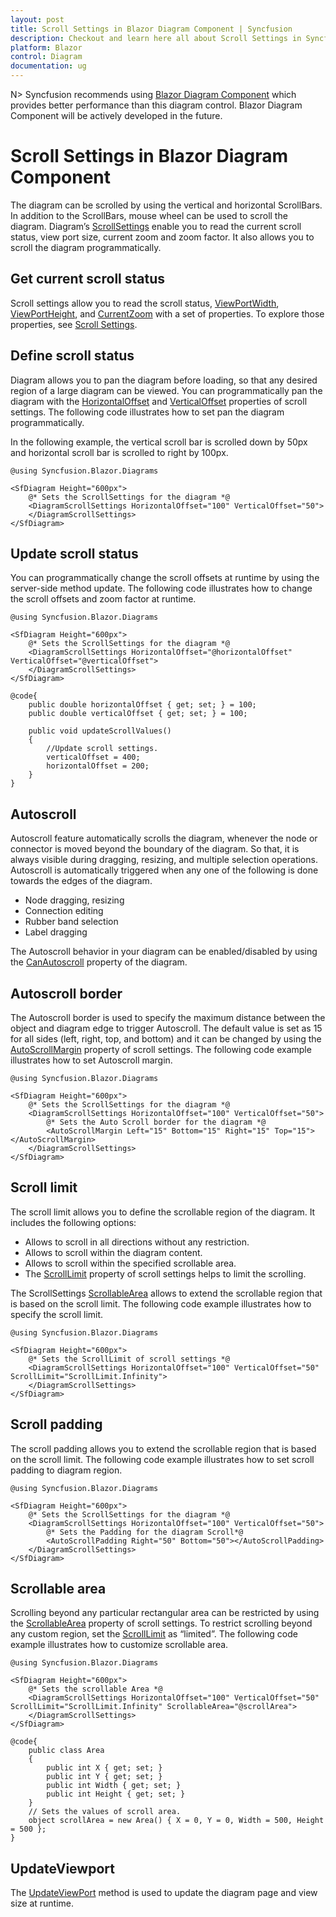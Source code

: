 ```yaml
---
layout: post
title: Scroll Settings in Blazor Diagram Component | Syncfusion
description: Checkout and learn here all about Scroll Settings in Syncfusion Blazor Diagram component and much more.
platform: Blazor
control: Diagram
documentation: ug
---
```


N> Syncfusion recommends using [Blazor Diagram Component](https://blazor.syncfusion.com/documentation/diagram/getting-started) which provides better performance than this diagram control. Blazor Diagram Component will be actively developed in the future.

# Scroll Settings in Blazor Diagram Component

The diagram can be scrolled by using the vertical and horizontal ScrollBars. In addition to the ScrollBars, mouse wheel can be used to scroll the diagram. Diagram’s [ScrollSettings](https://help.syncfusion.com/cr/blazor/Syncfusion.Blazor.Diagrams.SfDiagram.html#Syncfusion_Blazor_Diagrams_SfDiagram_ScrollSettings) enable you to read the current scroll status, view port size, current zoom and zoom factor. It also allows you to scroll the diagram programmatically.

## Get current scroll status

Scroll settings allow you to read the scroll status, [ViewPortWidth](https://help.syncfusion.com/cr/blazor/Syncfusion.Blazor.Diagrams.DiagramScrollSettings.html#Syncfusion_Blazor_Diagrams_DiagramScrollSettings_ViewPortWidth), [ViewPortHeight](https://help.syncfusion.com/cr/blazor/Syncfusion.Blazor.Diagrams.DiagramScrollSettings.html#Syncfusion_Blazor_Diagrams_DiagramScrollSettings_ViewPortHeight), and [CurrentZoom](https://help.syncfusion.com/cr/blazor/Syncfusion.Blazor.Diagrams.DiagramScrollSettings.html#Syncfusion_Blazor_Diagrams_DiagramScrollSettings_CurrentZoom) with a set of properties. To explore those properties, see [Scroll Settings](https://help.syncfusion.com/cr/blazor/Syncfusion.Blazor.Diagrams.SfDiagram.html#Syncfusion_Blazor_Diagrams_SfDiagram_ScrollSettings).

## Define scroll status

Diagram allows you to pan the diagram before loading, so that any desired region of a large diagram can be viewed. You can programmatically pan the diagram with the [HorizontalOffset](https://help.syncfusion.com/cr/blazor/Syncfusion.Blazor.Diagrams.DiagramScrollSettings.html#Syncfusion_Blazor_Diagrams_DiagramScrollSettings_HorizontalOffset) and [VerticalOffset](https://help.syncfusion.com/cr/blazor/Syncfusion.Blazor.Diagrams.DiagramScrollSettings.html#Syncfusion_Blazor_Diagrams_DiagramScrollSettings_VerticalOffset) properties of scroll settings. The following code illustrates how to set pan the diagram programmatically.

In the following example, the vertical scroll bar is scrolled down by 50px and horizontal scroll bar is scrolled to right by 100px.

```cshtml
@using Syncfusion.Blazor.Diagrams

<SfDiagram Height="600px">
    @* Sets the ScrollSettings for the diagram *@
    <DiagramScrollSettings HorizontalOffset="100" VerticalOffset="50">
    </DiagramScrollSettings>
</SfDiagram>
```

## Update scroll status

You can programmatically change the scroll offsets at runtime by using the server-side method update. The following code illustrates how to change the scroll offsets and zoom factor at runtime.

```cshtml
@using Syncfusion.Blazor.Diagrams

<SfDiagram Height="600px">
    @* Sets the ScrollSettings for the diagram *@
    <DiagramScrollSettings HorizontalOffset="@horizontalOffset" VerticalOffset="@verticalOffset">
    </DiagramScrollSettings>
</SfDiagram>

@code{
    public double horizontalOffset { get; set; } = 100;
    public double verticalOffset { get; set; } = 100;

    public void updateScrollValues()
    {
        //Update scroll settings.
        verticalOffset = 400;
        horizontalOffset = 200;
    }
}

```

## Autoscroll

Autoscroll feature automatically scrolls the diagram, whenever the node or connector is moved beyond the boundary of the diagram. So that, it is always visible during dragging, resizing, and multiple selection operations. Autoscroll is automatically triggered when any one of the following is done towards the edges of the diagram.

* Node dragging, resizing
* Connection editing
* Rubber band selection
* Label dragging

The Autoscroll behavior in your diagram can be enabled/disabled by using the [CanAutoscroll](https://help.syncfusion.com/cr/blazor/Syncfusion.Blazor.Diagrams.DiagramScrollSettings.html#Syncfusion_Blazor_Diagrams_DiagramScrollSettings_CanAutoScroll) property of the diagram.

## Autoscroll border

The Autoscroll border is used to specify the maximum distance between the object and diagram edge to trigger Autoscroll. The default value is set as 15 for all sides (left, right, top, and bottom) and it can be changed by using the [AutoScrollMargin](https://help.syncfusion.com/cr/blazor/Syncfusion.Blazor.Diagrams.DiagramScrollSettings.html#Syncfusion_Blazor_Diagrams_DiagramScrollSettings_AutoScrollBorder) property of scroll settings. The following code example illustrates how to set Autoscroll margin.

```cshtml
@using Syncfusion.Blazor.Diagrams

<SfDiagram Height="600px">
    @* Sets the ScrollSettings for the diagram *@
    <DiagramScrollSettings HorizontalOffset="100" VerticalOffset="50">
        @* Sets the Auto Scroll border for the diagram *@
        <AutoScrollMargin Left="15" Bottom="15" Right="15" Top="15"></AutoScrollMargin>
    </DiagramScrollSettings>
</SfDiagram>
```

## Scroll limit

The scroll limit allows you to define the scrollable region of the diagram. It includes the following options:

* Allows to scroll in all directions without any restriction.
* Allows to scroll within the diagram content.
* Allows to scroll within the specified scrollable area.
* The [ScrollLimit](https://help.syncfusion.com/cr/blazor/Syncfusion.Blazor.Diagrams.DiagramScrollSettings.html#Syncfusion_Blazor_Diagrams_DiagramScrollSettings_ScrollLimit) property of scroll settings helps to limit the scrolling.

The ScrollSettings [ScrollableArea](https://help.syncfusion.com/cr/blazor/Syncfusion.Blazor.Diagrams.DiagramScrollSettings.html#Syncfusion_Blazor_Diagrams_DiagramScrollSettings_ScrollableArea) allows to extend the scrollable region that is based on the scroll limit.
The following code example illustrates how to specify the scroll limit.

```cshtml
@using Syncfusion.Blazor.Diagrams

<SfDiagram Height="600px">
    @* Sets the ScrollLimit of scroll settings *@
    <DiagramScrollSettings HorizontalOffset="100" VerticalOffset="50" ScrollLimit="ScrollLimit.Infinity">
    </DiagramScrollSettings>
</SfDiagram>
```

## Scroll padding

The scroll padding allows you to extend the scrollable region that is based on the scroll limit. The following code example illustrates how to set scroll padding to diagram region.

```cshtml
@using Syncfusion.Blazor.Diagrams

<SfDiagram Height="600px">
    @* Sets the ScrollSettings for the diagram *@
    <DiagramScrollSettings HorizontalOffset="100" VerticalOffset="50">
        @* Sets the Padding for the diagram Scroll*@
        <AutoScrollPadding Right="50" Bottom="50"></AutoScrollPadding>
    </DiagramScrollSettings>
</SfDiagram>
```

## Scrollable area

Scrolling beyond any particular rectangular area can be restricted by using the [ScrollableArea](https://help.syncfusion.com/cr/blazor/Syncfusion.Blazor.Diagrams.DiagramScrollSettings.html#Syncfusion_Blazor_Diagrams_DiagramScrollSettings_ScrollableArea) property of scroll settings. To restrict scrolling beyond any custom region, set the [ScrollLimit](https://help.syncfusion.com/cr/blazor/Syncfusion.Blazor.Diagrams.DiagramScrollSettings.html#Syncfusion_Blazor_Diagrams_DiagramScrollSettings_ScrollLimit) as “limited”. The following code example illustrates how to customize scrollable area.

```cshtml
@using Syncfusion.Blazor.Diagrams

<SfDiagram Height="600px">
    @* Sets the scrollable Area *@
    <DiagramScrollSettings HorizontalOffset="100" VerticalOffset="50" ScrollLimit="ScrollLimit.Infinity" ScrollableArea="@scrollArea">
    </DiagramScrollSettings>
</SfDiagram>

@code{
    public class Area
    {
        public int X { get; set; }
        public int Y { get; set; }
        public int Width { get; set; }
        public int Height { get; set; }
    }
    // Sets the values of scroll area.
    object scrollArea = new Area() { X = 0, Y = 0, Width = 500, Height = 500 };
}
```

## UpdateViewport

The [UpdateViewPort](https://help.syncfusion.com/cr/blazor/Syncfusion.Blazor.Diagrams.SfDiagram.html#Syncfusion_Blazor_Diagrams_SfDiagram_UpdateViewPort) method is used to update the diagram page and view size at runtime.

